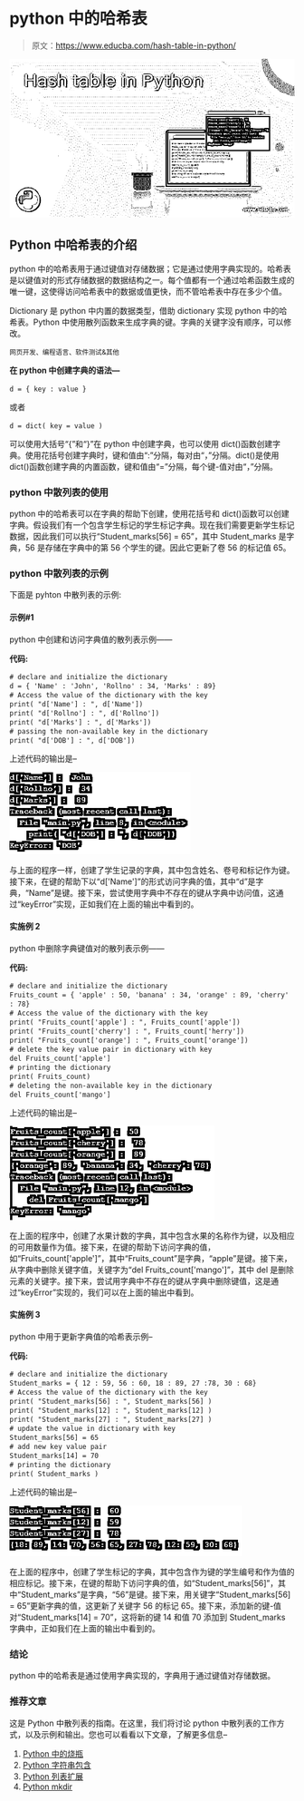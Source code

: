 # python 中的哈希表

> 原文：<https://www.educba.com/hash-table-in-python/>

![Hash table in Python](img/8f473fa5ce1c0aa3adff3d7404eeb150.png)



## Python 中哈希表的介绍

python 中的哈希表用于通过键值对存储数据；它是通过使用字典实现的。哈希表是以键值对的形式存储数据的数据结构之一。每个值都有一个通过哈希函数生成的唯一键，这使得访问哈希表中的数据或值更快，而不管哈希表中存在多少个值。

Dictionary 是 python 中内置的数据类型，借助 dictionary 实现 python 中的哈希表。Python 中使用散列函数来生成字典的键。字典的关键字没有顺序，可以修改。

<small>网页开发、编程语言、软件测试&其他</small>

**在 python 中创建字典的语法—**

`d = { key : value }`

或者

`d = dict( key = value )`

可以使用大括号“{”和“}”在 python 中创建字典，也可以使用 dict()函数创建字典。使用花括号创建字典时，键和值由“:”分隔，每对由“，”分隔。dict()是使用 dict()函数创建字典的内置函数，键和值由“=”分隔，每个键-值对由“，”分隔。

### python 中散列表的使用

python 中的哈希表可以在字典的帮助下创建，使用花括号和 dict()函数可以创建字典。假设我们有一个包含学生标记的学生标记字典。现在我们需要更新学生标记数据，因此我们可以执行“Student_marks[56] = 65”，其中 Student_marks 是字典，56 是存储在字典中的第 56 个学生的键。因此它更新了卷 56 的标记值 65。

### python 中散列表的示例

下面是 pyhton 中散列表的示例:

#### 示例#1

python 中创建和访问字典值的散列表示例——

**代码:**

```
# declare and initialize the dictionary
d = { 'Name' : 'John', 'Rollno' : 34, 'Marks' : 89}
# Access the value of the dictionary with the key
print( "d['Name'] : ", d['Name'])
print( "d['Rollno'] : ", d['Rollno'])
print( "d['Marks'] : ", d['Marks'])
# passing the non-available key in the dictionary
print( "d['DOB'] : ", d['DOB'])
```

上述代码的输出是–

![Hash table in Python output 1](img/b6264d113f541fb4e5237252089075dc.png)



与上面的程序一样，创建了学生记录的字典，其中包含姓名、卷号和标记作为键。接下来，在键的帮助下以“d['Name']”的形式访问字典的值，其中“d”是字典，“Name”是键。接下来，尝试使用字典中不存在的键从字典中访问值，这通过“keyError”实现，正如我们在上面的输出中看到的。

#### 实施例 2

python 中删除字典键值对的散列表示例——

**代码:**

```
# declare and initialize the dictionary
Fruits_count = { 'apple' : 50, 'banana' : 34, 'orange' : 89, 'cherry' : 78}
# Access the value of the dictionary with the key
print( "Fruits_count['apple'] : ", Fruits_count['apple'])
print( "Fruits_count['cherry'] : ", Fruits_count['herry'])
print( "Fruits_count['orange'] : ", Fruits_count['orange'])
# delete the key value pair in dictionary with key
del Fruits_count['apple']
# printing the dictionary
print( Fruits_count)
# deleting the non-available key in the dictionary
del Fruits_count['mango']
```

上述代码的输出是–

![Hash table in Python output 2](img/e55e9e87406486c9e22b0b0204047d20.png)



在上面的程序中，创建了水果计数的字典，其中包含水果的名称作为键，以及相应的可用数量作为值。接下来，在键的帮助下访问字典的值，如“Fruits_count['apple']”，其中“Fruits_count”是字典，“apple”是键。接下来，从字典中删除关键字值，关键字为“del Fruits_count['mango']”，其中 del 是删除元素的关键字。接下来，尝试用字典中不存在的键从字典中删除键值，这是通过“keyError”实现的，我们可以在上面的输出中看到。

#### 实施例 3

python 中用于更新字典值的哈希表示例–

**代码:**

```
# declare and initialize the dictionary
Student_marks = { 12 : 59, 56 : 60, 18 : 89, 27 :78, 30 : 68}
# Access the value of the dictionary with the key
print( "Student_marks[56] : ", Student_marks[56] )
print( "Student_marks[12] : ", Student_marks[12] )
print( "Student_marks[27] : ", Student_marks[27] )
# update the value in dictionary with key
Student_marks[56] = 65
# add new key value pair
Student_marks[14] = 70
# printing the dictionary
print( Student_marks )
```

上述代码的输出是–

![output 3](img/d67dcf2329138b23809774bf641ed8f8.png)



在上面的程序中，创建了学生标记的字典，其中包含作为键的学生编号和作为值的相应标记。接下来，在键的帮助下访问字典的值，如“Student_marks[56]”，其中“Student_marks”是字典，“56”是键。接下来，用关键字“Student_marks[56] = 65”更新字典的值，这更新了关键字 56 的标记 65。接下来，添加新的键-值对“Student_marks[14] = 70”，这将新的键 14 和值 70 添加到 Student_marks 字典中，正如我们在上面的输出中看到的。

### 结论

python 中的哈希表是通过使用字典实现的，字典用于通过键值对存储数据。

### 推荐文章

这是 Python 中散列表的指南。在这里，我们将讨论 python 中散列表的工作方式，以及示例和输出。您也可以看看以下文章，了解更多信息–

1.  [Python 中的烧瓶](https://www.educba.com/flask-in-python/)
2.  [Python 字符串包含](https://www.educba.com/python-string-contains/)
3.  [Python 列表扩展](https://www.educba.com/python-list-extend/)
4.  [Python mkdir](https://www.educba.com/python-mkdir/)





